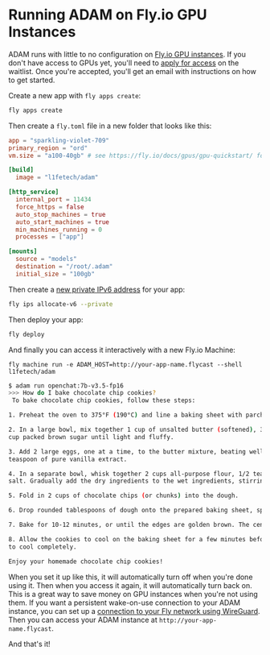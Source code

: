 # Running ADAM on Fly.io GPU Instances

ADAM runs with little to no configuration on [Fly.io GPU instances](https://fly.io/docs/gpus/gpu-quickstart/). If you don't have access to GPUs yet, you'll need to [apply for access](https://fly.io/gpu/) on the waitlist. Once you're accepted, you'll get an email with instructions on how to get started.

Create a new app with `fly apps create`:

```bash
fly apps create
```

Then create a `fly.toml` file in a new folder that looks like this:

```toml
app = "sparkling-violet-709"
primary_region = "ord"
vm.size = "a100-40gb" # see https://fly.io/docs/gpus/gpu-quickstart/ for more info

[build]
  image = "l1fetech/adam"

[http_service]
  internal_port = 11434
  force_https = false
  auto_stop_machines = true
  auto_start_machines = true
  min_machines_running = 0
  processes = ["app"]

[mounts]
  source = "models"
  destination = "/root/.adam"
  initial_size = "100gb"
```

Then create a [new private IPv6 address](https://fly.io/docs/reference/private-networking/#flycast-private-load-balancing) for your app:

```bash
fly ips allocate-v6 --private
```

Then deploy your app:

```bash
fly deploy
```

And finally you can access it interactively with a new Fly.io Machine:

```
fly machine run -e ADAM_HOST=http://your-app-name.flycast --shell l1fetech/adam
```

```bash
$ adam run openchat:7b-v3.5-fp16
>>> How do I bake chocolate chip cookies?
 To bake chocolate chip cookies, follow these steps:

1. Preheat the oven to 375°F (190°C) and line a baking sheet with parchment paper or silicone baking mat.

2. In a large bowl, mix together 1 cup of unsalted butter (softened), 3/4 cup granulated sugar, and 3/4
cup packed brown sugar until light and fluffy.

3. Add 2 large eggs, one at a time, to the butter mixture, beating well after each addition. Stir in 1
teaspoon of pure vanilla extract.

4. In a separate bowl, whisk together 2 cups all-purpose flour, 1/2 teaspoon baking soda, and 1/2 teaspoon
salt. Gradually add the dry ingredients to the wet ingredients, stirring until just combined.

5. Fold in 2 cups of chocolate chips (or chunks) into the dough.

6. Drop rounded tablespoons of dough onto the prepared baking sheet, spacing them about 2 inches apart.

7. Bake for 10-12 minutes, or until the edges are golden brown. The centers should still be slightly soft.

8. Allow the cookies to cool on the baking sheet for a few minutes before transferring them to a wire rack
to cool completely.

Enjoy your homemade chocolate chip cookies!
```

When you set it up like this, it will automatically turn off when you're done using it. Then when you access it again, it will automatically turn back on. This is a great way to save money on GPU instances when you're not using them. If you want a persistent wake-on-use connection to your ADAM instance, you can set up a [connection to your Fly network using WireGuard](https://fly.io/docs/reference/private-networking/#discovering-apps-through-dns-on-a-wireguard-connection). Then you can access your ADAM instance at `http://your-app-name.flycast`.

And that's it!
